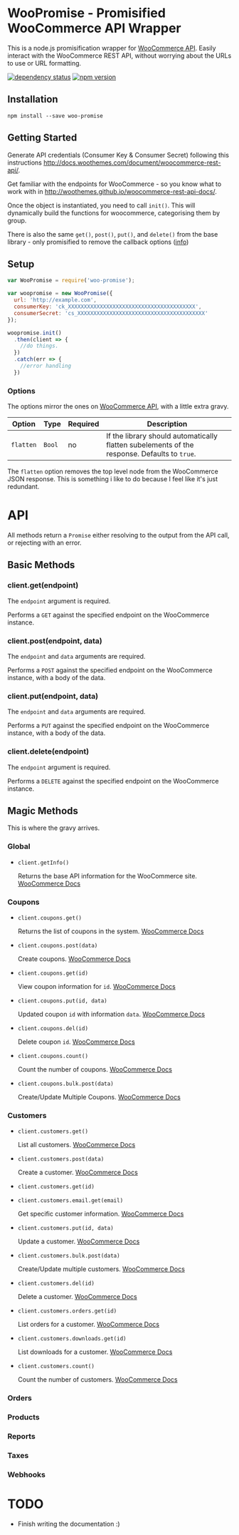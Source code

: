 # WooPromise - Promisified WooCommerce API Wrapper

This is a node.js promisification wrapper for [WooCommerce API](https://github.com/woothemes/wc-api-node/). Easily interact with the WooCommerce REST API, without worrying about the URLs to use or URL formatting.

[![dependency status](https://david-dm.org/fabacus/node-woo-promise.svg)](https://david-dm.org/fabacus/node-woo-promise)
[![npm version](https://img.shields.io/npm/v/woo-promise.svg)](https://www.npmjs.com/package/woo-promise)

## Installation
```
npm install --save woo-promise
```

## Getting Started
Generate API credentials (Consumer Key & Consumer Secret) following this instructions <http://docs.woothemes.com/document/woocommerce-rest-api/>.

Get familiar with the endpoints for WooCommerce - so you know what to work with in <http://woothemes.github.io/woocommerce-rest-api-docs/>.

Once the object is instantiated, you need to call `init()`. This will dynamically build the functions for woocommerce, categorising them by group.

There is also the same `get()`, `post()`, `put()`, and `delete()` from the base library - only promisified to remove the callback options ([info](https://github.com/woothemes/wc-api-node/))

## Setup
```js
var WooPromise = require('woo-promise');

var woopromise = new WooPromise({
  url: 'http://example.com',
  consumerKey: 'ck_XXXXXXXXXXXXXXXXXXXXXXXXXXXXXXXXXXXXXXXX',
  consumerSecret: 'cs_XXXXXXXXXXXXXXXXXXXXXXXXXXXXXXXXXXXXXXXX'
});

woopromise.init()
  .then(client => {
    //do things.
  })
  .catch(err => {
    //error handling
  })
```

### Options
The options mirror the ones on [WooCommerce API](https://github.com/woothemes/wc-api-node/), with a little extra gravy.

|       Option      |   Type   | Required |                                             Description                                             |
|-------------------|----------|----------|-----------------------------------------------------------------------------------------------------|
| `flatten`         | `Bool`   | no       | If the library should automatically flatten subelements of the response. Defaults to `true`.        |

The `flatten` option removes the top level node from the WooCommerce JSON response. This is something i like to do because I feel like it's just redundant.

# API
All methods return a `Promise` either resolving to the output from the API call, or rejecting with an error.

## Basic Methods
### client.get(endpoint)
The `endpoint` argument is required.

Performs a `GET` against the specified endpoint on the WooCommerce instance.
### client.post(endpoint, data)
The `endpoint` and `data` arguments are required.

Performs a `POST` against the specified endpoint on the WooCommerce instance, with a body of the data.
### client.put(endpoint, data)
The `endpoint` and `data` arguments are required.

Performs a `PUT` against the specified endpoint on the WooCommerce instance, with a body of the data.
### client.delete(endpoint)
The `endpoint` argument is required.

Performs a `DELETE` against the specified endpoint on the WooCommerce instance.

## Magic Methods
This is where the gravy arrives.

### Global
  - `client.getInfo()`

    Returns the base API information for the WooCommerce site. [WooCommerce Docs](http://woothemes.github.io/woocommerce-rest-api-docs/#view-index-list)

### Coupons
  - `client.coupons.get()`

    Returns the list of coupons in the system. [WooCommerce Docs](http://woothemes.github.io/woocommerce-rest-api-docs/#view-list-of-coupons)
  - `client.coupons.post(data)`

    Create coupons. [WooCommerce Docs](http://woothemes.github.io/woocommerce-rest-api-docs/#create-a-coupon)
  - `client.coupons.get(id)`

    View coupon information for `id`. [WooCommerce Docs](http://woothemes.github.io/woocommerce-rest-api-docs/#view-a-coupon)
  - `client.coupons.put(id, data)`

    Updated coupon `id` with information `data`. [WooCommerce Docs](http://woothemes.github.io/woocommerce-rest-api-docs/#update-a-coupon)
  - `client.coupons.del(id)`

    Delete coupon `id`. [WooCommerce Docs](http://woothemes.github.io/woocommerce-rest-api-docs/#delete-a-coupon)
  - `client.coupons.count()`

    Count the number of coupons. [WooCommerce Docs](http://woothemes.github.io/woocommerce-rest-api-docs/#view-coupons-count)
  - `client.coupons.bulk.post(data)`

    Create/Update Multiple Coupons. [WooCommerce Docs](http://woothemes.github.io/woocommerce-rest-api-docs/#create-update-multiple-coupons)

### Customers
  - `client.customers.get()`

    List all customers. [WooCommerce Docs](http://woothemes.github.io/woocommerce-rest-api-docs/#view-list-of-customers)
  - `client.customers.post(data)`

    Create a customer. [WooCommerce Docs](http://woothemes.github.io/woocommerce-rest-api-docs/#create-a-customer)
  - `client.customers.get(id)`
  - `client.customers.email.get(email)`

    Get specific customer information. [WooCommerce Docs](http://woothemes.github.io/woocommerce-rest-api-docs/#view-a-customer)
  - `client.customers.put(id, data)`

    Update a customer. [WooCommerce Docs](http://woothemes.github.io/woocommerce-rest-api-docs/#update-a-customer)
  - `client.customers.bulk.post(data)`

    Create/Update multiple customers. [WooCommerce Docs](http://woothemes.github.io/woocommerce-rest-api-docs/#create-update-multiple-customers)
  - `client.customers.del(id)`

    Delete a customer. [WooCommerce Docs](http://woothemes.github.io/woocommerce-rest-api-docs/#delete-a-customer)
  - `client.customers.orders.get(id)`

    List orders for a customer. [WooCommerce Docs](http://woothemes.github.io/woocommerce-rest-api-docs/#view-customer-orders)
  - `client.customers.downloads.get(id)`

    List downloads for a customer. [WooCommerce Docs](http://woothemes.github.io/woocommerce-rest-api-docs/#view-customer-downloads)
  - `client.customers.count()`

    Count the number of customers. [WooCommerce Docs](http://woothemes.github.io/woocommerce-rest-api-docs/#view-customers-count)

### Orders

### Products

### Reports

### Taxes

### Webhooks

# TODO
 - Finish writing the documentation :)
